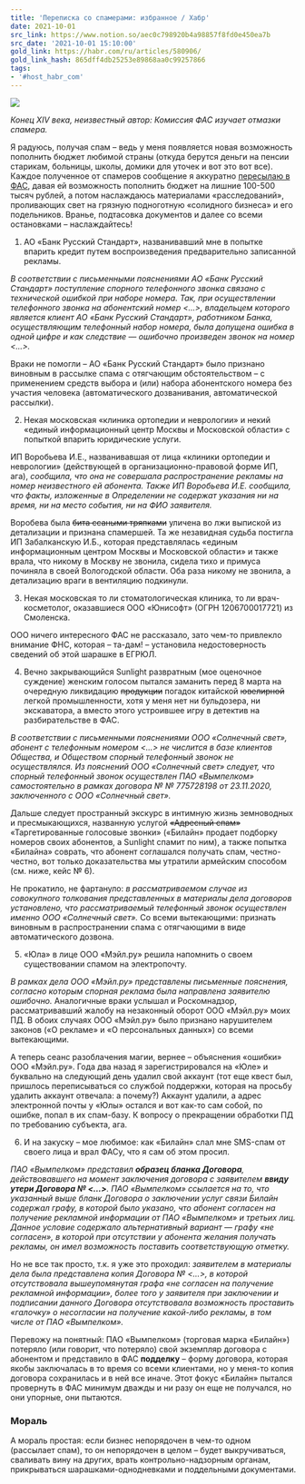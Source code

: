 ```yaml
---
title: 'Переписка со спамерами: избранное / Хабр'
date: 2021-10-01
src_link: https://www.notion.so/aec0c798920b4a98857f8fd0e450ea7b
src_date: '2021-10-01 15:10:00'
gold_link: https://habr.com/ru/articles/580906/
gold_link_hash: 865dff4db25253e89868aa0c99257866
tags:
- '#host_habr_com'
---
```


![](https://habrastorage.org/r/w780q1/webt/tm/_2/p9/tm_2p9p8bwdtlnkvheuehlt7pfq.jpeg)  

*Конец XIV века, неизвестный автор: Комиссия ФАС изучает отмазки спамера.*  

  

Я радуюсь, получая спам – ведь у меня появляется новая возможность пополнить бюджет любимой страны (откуда берутся деньги на пенсии старикам, больницы, школы, домики для уточек и вот это вот все). Каждое полученное от спамеров сообщение я аккуратно [пересылаю в ФАС](https://habr.com/ru/news/t/567238/), давая ей возможность пополнить бюджет на лишние 100-500 тысяч рублей, а потом наслаждаюсь материалами «расследований», проливающих свет на грязную подноготную «солидного бизнеса» и его подельников. Вранье, подтасовка документов и далее со всеми остановками – наслаждайтесь!  

  

1. АО «Банк Русский Стандарт», названивавший мне в попытке впарить кредит путем воспроизведения предварительно записанной рекламы.  

  

*В соответствии с письменными пояснениями АО «Банк Русский Стандарт» поступление спорного телефонного звонка связано с технической ошибкой при наборе номера. Так, при осуществлении телефонного звонка на абонентский номер <...>, владельцем которого является клиент АО «Банк Русский Стандарт», работником Банка, осуществляющим телефонный набор номера, была допущена ошибка в одной цифре и как следствие — ошибочно произведен звонок на номер <...>.*  

  

Враки не помогли – АО «Банк Русский Стандарт» было признано виновным в рассылке спама с отягчающим обстоятельством – с применением средств выбора и (или) набора абонентского номера без участия человека (автоматического дозванивания, автоматической рассылки).  

  

2. Некая московская «клиника ортопедии и неврологии» и некий «единый информационный центр Москвы и Московской области» с попыткой впарить юридические услуги.  

  

ИП Воробьева И.Е., названивавшая от лица «клиники ортопедии и неврологии» (действующей в организационно-правовой форме ИП, ага), *сообщила, что она не совершала распространение рекламы на номер неизвестного ей абонента. Также ИП Воробьева И.Е. сообщила, что факты, изложенные в Определении не содержат указания ни на время, ни на место события, ни на ФИО заявителя.*  

  

Воробева была ~~бита ссаными тряпками~~ уличена во лжи выпиской из детализации и признана спамершей. Та же незавидная судьба постигла ИП Забалканскую И.Б., которая представлялась «единым информационным центром Москвы и Московской области» и также врала, что никому в Москву не звонила, сидела тихо и примуса починяла в своей Вологодской области. Оба раза никому не звонила, а детализацию враги в вентиляцию подкинули.  

  

3. Некая московская то ли стоматологическая клиника, то ли врач-косметолог, оказавшиеся ООО «Юнисофт» (ОГРН 1206700017721) из Смоленска.  

  

ООО ничего интересного ФАС не рассказало, зато чем-то привлекло внимание ФНС, которая – та-дам! – установила недостоверность сведений об этой шарашке в ЕГРЮЛ.  

  

4. Вечно закрывающийся Sunlight развратным (мое оценочное суждение) женским голосом пытался заманить перед 8 марта на очередную ликвидацию ~~продукции~~ погадок китайской ~~ювелирной~~ легкой промышленности, хотя у меня нет ни бульдозера, ни экскаватора, а вместо этого устроившее игру в детектив на разбирательстве в ФАС.  

  

*В соответствии с письменными пояснениями ООО «Солнечный свет», абонент с телефонным номером <...> не числится в базе клиентов Общества, и Обществом спорный телефонный звонок не осуществлялся. Из пояснений ООО «Солнечный свет» следует, что спорный телефонный звонок осуществлен ПАО «Вымпелком» самостоятельно в рамках договора № № 775728198 от 23.11.2020, заключенного с ООО «Солнечный свет».*  

  

Дальше следует пространный экскурс в интимную жизнь земноводных и пресмыкающихся, названную услугой ~~«Адресный спам»~~ «Таргетированные голосовые звонки» («Билайн» продает подборку номеров своих абонентов, а Sunlight спамит по ним), а также попытка «Билайна» соврать, что абонент соглашался получать спам, честно-честно, вот только доказательства мы утратили армейским способом (см. ниже, кейс № 6).  

  

Не прокатило, не фартануло: *в рассматриваемом случае из совокупного толкования представленных в материалы дела договоров установлено, что рассматриваемый телефонный звонок осуществлен именно ООО «Солнечный свет».* Со всеми вытекающими: признать виновным в распространении спама с отягчающими в виде автоматического дозвона.  

  

5. «Юла» в лице ООО «Мэйл.ру» решила напомнить о своем существовании спамом на электропочту.  

  

*В рамках дела ООО «Мэйл.ру» представлены письменные пояснения, согласно которым спорная реклама была направлена заявителю ошибочно.* Аналогичные враки услышал и Роскомнадзор, рассматривавший жалобу на незаконный оборот ООО «Мэйл.ру» моих ПД. В обоих случаях ООО «Мэйл.ру» было признано нарушителем законов («О рекламе» и «О персональных данных») со всеми вытекающими.  

  

А теперь сеанс разоблачения магии, вернее – объяснения «ошибки» ООО «Мэйл.ру». Года два назад я зарегистрировался на «Юле» и буквально на следующий день удалил свой аккаунт (тот еще квест был, пришлось переписываться со службой поддержки, которая на просьбу удалить аккаунт отвечала: а почему?) Аккаунт удалили, а адрес электронной почты у «Юлы» остался и вот как-то сам собой, по ошибке, попал в их спам-базу. К вопросу о прекращении обработки ПД по требованию субъекта, ага.  

  

6. И на закуску – мое любимое: как «Билайн» слал мне SMS-спам от своего лица и врал ФАСу, что я сам об этом просил.  

  

*ПАО «Вымпелком» представил **образец бланка Договора**, действовавшего на момент заключения договора с заявителем **ввиду утери Договора № <…>**. ПАО «Вымпелком» ссылается на то, что указанный выше бланк Договора о заключении услуг связи Билайн содержал графу, в которой было указано, что абонент согласен на получение рекламной информации от ПАО «Вымпелком» и третьих лиц. Данное условие содержало альтернативный вариант — графу «не согласен», в которой при отсутствии у абонента желания получать рекламы, он имел возможность поставить соответствующую отметку.*  

  

Но не все так просто, т.к. я уже это проходил: *заявителем в материалы дела была представлена копия Договора № <…>, в которой отсутствовала вышеупомянутая графа «не согласен на получение рекламной информации», более того у заявителя при заключении и подписании данного Договора отсутствовала возможность проставить «галочку» о несогласии на получение какой-либо рекламы, в том числе от ПАО «Вымпелком».*  

  

Перевожу на понятный: ПАО «Вымпелком» (торговая марка «Билайн») потеряло (или говорит, что потеряло) свой экземпляр договора с абонентом и представило в ФАС **подделку** – форму договора, которая якобы заключалась в то время со всеми клиентами, но у меня-то копия договора сохранилась и в ней все иначе. Этот фокус «Билайн» пытался провернуть в ФАС минимум дважды и ни разу он еще не получался, но они упорные, они пытаются.  

  

### Мораль

  

А мораль простая: если бизнес непорядочен в чем-то одном (рассылает спам), то он непорядочен в целом – будет выкручиваться, сваливать вину на других, врать контрольно-надзорным органам, прикрываться шарашками-однодневками и поддельными документами.